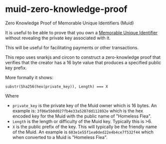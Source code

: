 # muid-zero-knowledge-proof
Zero Knowledge Proof of Memorable Unique Identifiers (Muid)

It is useful to be able to prove that you own a [Memorable Unique Identifier](https://www.microprediction.org/muids.html) without revealing the private key associated with it.

This will be useful for facilitating payments or other transactions.

This repo uses snarkjs and circon to construct a zero-knowledge proof that verifies that the creator has a 16 byte value 
that produces a specified public key prefix.

More formally it shows:

`substr(Sha256(hex(private_key)), Length) === X`

Where 

* `private_key` is the private key of the Muid owner which is 16 bytes.  An example is: `3f06e5b0d027fb4e33a5207dd112892e` which is the hex encoded key for the Muid with the public name of "Homeless Flea".
* `Length` is the length or difficulty of the Muid key.  Typically this is >6.
* `X` is the public prefix of the key. This will typically be the friendly name of the Muid.  An example is `603e1e55f1ea0ded22e4b4ce7f532f44` which when converted to a Muid is "Homeless Flea".
